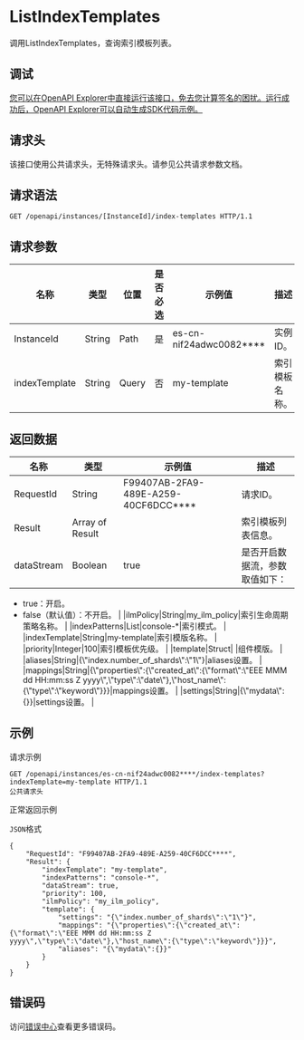 # ListIndexTemplates

调用ListIndexTemplates，查询索引模板列表。

## 调试

[您可以在OpenAPI Explorer中直接运行该接口，免去您计算签名的困扰。运行成功后，OpenAPI Explorer可以自动生成SDK代码示例。](https://api.aliyun.com/#product=elasticsearch&api=ListIndexTemplates&type=ROA&version=2017-06-13)

## 请求头

该接口使用公共请求头，无特殊请求头。请参见公共请求参数文档。

## 请求语法

```
GET /openapi/instances/[InstanceId]/index-templates HTTP/1.1
```

## 请求参数

|名称|类型|位置|是否必选|示例值|描述|
|--|--|--|----|---|--|
|InstanceId|String|Path|是|es-cn-nif24adwc0082\*\*\*\*|实例ID。 |
|indexTemplate|String|Query|否|my-template|索引模板名称。 |

## 返回数据

|名称|类型|示例值|描述|
|--|--|---|--|
|RequestId|String|F99407AB-2FA9-489E-A259-40CF6DCC\*\*\*\*|请求ID。 |
|Result|Array of Result| |索引模板列表信息。 |
|dataStream|Boolean|true|是否开启数据流，参数取值如下：

 -   true：开启。
-   false（默认值）：不开启。 |
|ilmPolicy|String|my\_ilm\_policy|索引生命周期策略名称。 |
|indexPatterns|List|console-\*|索引模式。 |
|indexTemplate|String|my-template|索引模版名称。 |
|priority|Integer|100|索引模板优先级。 |
|template|Struct| |组件模版。 |
|aliases|String|\{\\"index.number\_of\_shards\\":\\"1\\"\}|aliases设置。 |
|mappings|String|\{\\"properties\\":\{\\"created\_at\\":\{\\"format\\":\\"EEE MMM dd HH:mm:ss Z yyyy\\",\\"type\\":\\"date\\"\},\\"host\_name\\":\{\\"type\\":\\"keyword\\"\}\}\}|mappings设置。 |
|settings|String|\{\\"mydata\\":\{\}\}|settings设置。 |

## 示例

请求示例

```
GET /openapi/instances/es-cn-nif24adwc0082****/index-templates?indexTemplate=my-template HTTP/1.1
公共请求头
```

正常返回示例

`JSON`格式

```
{
    "RequestId": "F99407AB-2FA9-489E-A259-40CF6DCC****",
    "Result": {
        "indexTemplate": "my-template",
        "indexPatterns": "console-*",
        "dataStream": true,
        "priority": 100,
        "ilmPolicy": "my_ilm_policy",
        "template": {
            "settings": "{\"index.number_of_shards\":\"1\"}",
            "mappings": "{\"properties\":{\"created_at\":{\"format\":\"EEE MMM dd HH:mm:ss Z yyyy\",\"type\":\"date\"},\"host_name\":{\"type\":\"keyword\"}}}",
            "aliases": "{\"mydata\":{}}"
        }
    }
}
```

## 错误码

访问[错误中心](https://error-center.aliyun.com/status/product/elasticsearch)查看更多错误码。

